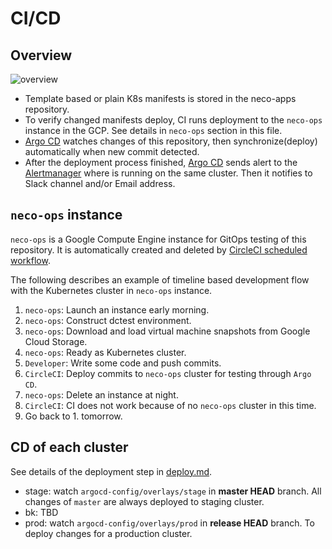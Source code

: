 CI/CD
=====

Overview
--------

![overview](http://www.plantuml.com/plantuml/svg/fPJVQzim4CVVzLSSUMeXCRJTZyuFeoFTkZ6wbRQmbq9Hv8kZMPQCT6u8e__xv9ljQY6mj7loMVfyxuTqfxD0qbDR6o4LEG-JStputWH0MsgBw2SWdtu6vXeVDAxxJT__26LSMy3aGjFdTZ61Nm80uguYQKk3CB6et4msJRYp1xShtIaR5tJqk3baJnrmtm7YKIIwc6693B3LE-wZVMqNw2qIXhZI1kgJgax3VKflfVB1bmxcvupAQAlY3pso1uVTIJJ6RMgq5APtTkxiKfUNifa2aifOMZ1nz2BLyOjK9xkgaGOzrTBAigy-NH2Z8YqKPeLRszdxeOGStcQzlGz__4p-P9j__FkA6-yAphmpzhvWXlUyNuPtXLvKJ2sglSCokbVGYEuA6IUa6x5R3AHjoJn5-ry9nB7X4N8DnG3K3rIddC35_AexkvynoE6OQE9qAuEvzYf-vr-OLVodz331DqQgYdT2PwN2ZxNKXhUmiuGOdeRnmiSXXXoEChYK5SBLzHIKgsjDucbxvdMvegWOmaV1SSQd0kGQhM3XfLKhY8sibt4rY94SWdKLvd0ILNuJHNs7WLh5T37b3IufJIw7LndShDmQF8RMa1XUiT5rWhwEPQ0lCKb-eDAUp-5D1ZyanPGRwKchraZV5p65fZLcJ6pRqOnTZNtwFvuILulg6OvsJc_waEHmci4dvzVI5w3jqlbQadPMfD2evCx9uLq6tnpf9TyEzzLkdBjf2-TU4sTeYxOslm40)

- Template based or plain K8s manifests is stored in the neco-apps repository.
- To verify changed manifests deploy, CI runs deployment to the `neco-ops` instance in the GCP. See details in `neco-ops` section in this file.
- [Argo CD][] watches changes of this repository, then synchronize(deploy) automatically when new commit detected.
- After the deployment process finished, [Argo CD][] sends alert to the [Alertmanager][] where is running on the same cluster. Then it notifies to Slack channel and/or Email address.

`neco-ops` instance
-------------------

`neco-ops` is a Google Compute Engine instance for GitOps testing of this repository. It is automatically created and deleted by [CircleCI scheduled workflow](https://circleci.com/docs/2.0/workflows).

The following describes an example of timeline based development flow with the Kubernetes cluster in `neco-ops` instance.

1. `neco-ops`: Launch an instance early morning.
2. `neco-ops`: Construct dctest environment.
3. `neco-ops`: Download and load virtual machine snapshots from Google Cloud Storage.
4. `neco-ops`: Ready as Kubernetes cluster.
5. `Developer`: Write some code and push commits.
6. `CircleCI`: Deploy commits to `neco-ops` cluster for testing through `Argo CD`.
7. `neco-ops`: Delete an instance at night.
8. `CircleCI`: CI does not work because of no `neco-ops` cluster in this time.
9. Go back to 1. tomorrow.

CD of each cluster
------------------

See details of the deployment step in [deploy.md](deploy.md).

- stage: watch `argocd-config/overlays/stage` in **master HEAD** branch. All changes of `master` are always deployed to staging cluster.
- bk: TBD
- prod: watch `argocd-config/overlays/prod` in **release HEAD** branch. To deploy changes for a production cluster.

[Argo CD]: https://github.com/argoproj/argo-cd
[Alertmanager]: https://prometheus.io/docs/alerting/alertmanager/

